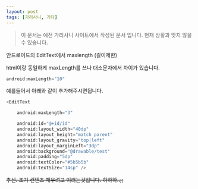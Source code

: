 ```yaml
---
layout: post
tags: [가리사니, 기타]
---
```


> 이 문서는 예전 가리사니 사이트에서 작성된 문서 입니다.
현재 상황과 맞지 않을 수 있습니다.


안드로이드의 EditText에서 maxlength (길이제한)

html이랑 동일하게 maxLength를 쓰나 대소문자에서 차이가 있습니다.
``` java
android:maxLength="10"
```
예를들어서 아래와 같이 추가해주시면됩니다.
``` java
<EditText

	android:maxLength="3"

	android:id="@+id/id"
	android:layout_width="40dp"
	android:layout_height="match_parent"
	android:layout_gravity="top|left"
	android:layout_marginLeft="3dp"
	android:background="@drawable/test"
	android:padding="5dp"
	android:textColor="#5b5b5b"
	android:textSize="14sp" />
```


~~추신.
초기 컨텐츠 채우려고 이러는것입니다. 하하하..;;~~
